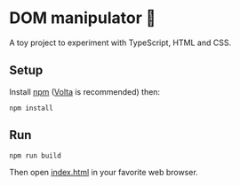 # DOM manipulator 🧪

A toy project to experiment with TypeScript, HTML and CSS.

## Setup

Install [npm](https://docs.npmjs.com/cli/) ([Volta](https://volta.sh) is recommended) then:

    npm install

## Run

    npm run build

Then open [index.html](./index.html) in your favorite web browser.
